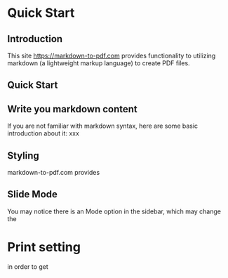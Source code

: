 # Quick Start

## Introduction

This site https://markdown-to-pdf.com provides functionality to utilizing markdown (a lightweight markup language) to create PDF files.

## Quick Start

## Write you markdown content

If you are not familiar with markdown syntax, here are some basic introduction about it: xxx

## Styling

markdown-to-pdf.com provides

## Slide Mode

You may notice there is an Mode option in the sidebar, which may change the

# Print setting

in order to get
